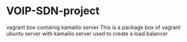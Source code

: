 # VOIP-SDN-project
vagrant box containig kamailio server
This is a package box of vagrant ubuntu server with kamailio server used to create a load balancer
